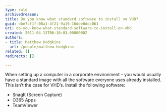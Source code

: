 ```yaml
---
type: rule
archivedreason: 
title: Do you know what standard software to install on VHD?
guid: dbe7cf1f-08a1-4f21-9a19-16dee0ddc061
uri: do-you-know-what-standard-software-to-install-on-vhd
created: 2011-04-13T06:10:03.0000000Z
authors:
- title: Matthew Hodgkins
  url: /people/matthew-hodgkins
related: []
redirects: []

---
```


When setting up a computer in a corporate environment – you would usually have a standard image with all the software everyone uses already installed. This isn’t the case for VHD’s. Install the following software:

* SnagIt (Screen Capture)
* O365 Apps
* TeamViewer


<!--endintro-->
